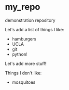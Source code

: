 # my_repo
demonstration repository

Let's add a list of things I like:

+ hamburgers
+ UCLA
+ git
+ python!

Let's add more stuff!

Things I don't like:

+ mosquitoes
